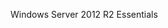 <Token xmlns:xlink="http://www.w3.org/1999/xlink">Windows Server 2012 R2 Essentials</Token>

<!--HONumber=Jul16_HO3-->


